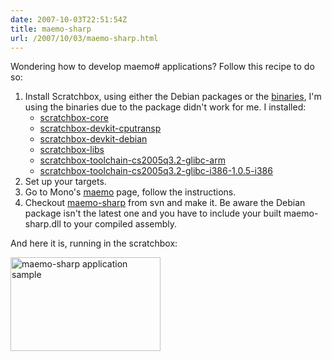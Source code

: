 ```yaml
---
date: 2007-10-03T22:51:54Z
title: maemo-sharp
url: /2007/10/03/maemo-sharp.html
---
```


<p>Wondering how to develop maemo# applications? Follow this recipe to do so:</p>
<ol>
<li>Install Scratchbox, using either the Debian packages or the <a href="http://scratchbox.org/download/files/sbox-releases/apophis/tarball/">binaries</a>, I'm using the binaries due to the package didn't work for me. I installed:
<ul>
<li><a href="http://scratchbox.org/download/files/sbox-releases/apophis/tarball/scratchbox-core-1.0.8-i386.tar.gz">scratchbox-core</a></li>
<li><a href="http://scratchbox.org/download/files/sbox-releases/apophis/tarball/scratchbox-devkit-cputransp-1.0.3-i386.tar.gz">scratchbox-devkit-cputransp</a></li>
<li><a href="http://scratchbox.org/download/files/sbox-releases/apophis/tarball/scratchbox-devkit-debian-1.0.9-i386.tar.gz">scratchbox-devkit-debian</a></li>
<li><a href="http://scratchbox.org/download/files/sbox-releases/apophis/tarball/scratchbox-libs-1.0.8-i386.tar.gz">scratchbox-libs</a></li>
<li><a href="http://scratchbox.org/download/files/sbox-releases/apophis/tarball/scratchbox-toolchain-cs2005q3.2-glibc-arm-1.0.5-i386.tar.gz">scratchbox-toolchain-cs2005q3.2-glibc-arm</a></li>
<li><a href="http://scratchbox.org/download/files/sbox-releases/apophis/tarball/scratchbox-toolchain-cs2005q3.2-glibc-i386-1.0.5-i386.tar.gz">scratchbox-toolchain-cs2005q3.2-glibc-i386-1.0.5-i386</a></li>
</ul>
</li>
<li>Set up your targets.</li>
<li>Go to Mono's <a href=" http://www.mono-project.com/Maemo">maemo</a> page, follow the instructions.</li>
<li>Checkout <a href="http://anonsvn.mono-project.com/viewcvs/trunk/maemo/samples/">maemo-sharp</a> from svn and make it. Be aware the Debian package isn't the latest one and you have to include your built maemo-sharp.dll to your compiled assembly.</li>
</ol>
<p>And here it is, running in the scratchbox:</p>
<p>
<a href="http://www.flickr.com/photos/mariocarrion/1480641049/" title="Photo Sharing"><img src="http://farm2.static.flickr.com/1366/1480641049_d3aafedce8_m.jpg" width="240" height="150" alt="maemo-sharp application sample" /></a></p>
